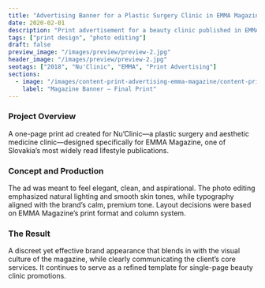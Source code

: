 ```yaml
---
title: "Advertising Banner for a Plastic Surgery Clinic in EMMA Magazine"
date: 2020-02-01
description: "Print advertisement for a beauty clinic published in EMMA Magazine."
tags: ["print design", "photo editing"]
draft: false
preview_image: "/images/preview/preview-2.jpg"
header_image: "/images/preview/preview-2.jpg"
seotags: ["2018", "Nu'Clinic", "EMMA", "Print Advertising"]
sections:
  - image: "/images/content-print-advertising-emma-magazine/content-print-advertising-emma-magazine-1.jpg"
    label: "Magazine Banner – Final Print"
---
```


### Project Overview

A one-page print ad created for Nu’Clinic—a plastic surgery and aesthetic medicine clinic—designed specifically for EMMA Magazine, one of Slovakia’s most widely read lifestyle publications.

### Concept and Production

The ad was meant to feel elegant, clean, and aspirational. The photo editing emphasized natural lighting and smooth skin tones, while typography aligned with the brand’s calm, premium tone. Layout decisions were based on EMMA Magazine’s print format and column system.

### The Result

A discreet yet effective brand appearance that blends in with the visual culture of the magazine, while clearly communicating the client’s core services. It continues to serve as a refined template for single-page beauty clinic promotions.
